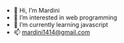 - 👋 Hi, I’m Mardini
- 👀 I’m interested in web programming
- 🌱 I’m currently learning javascript
- 📫 mardini1414@gmail.com

<!---
mardini-kompronk/mardini-kompronk is a ✨ special ✨ repository because its `README.md` (this file) appears on your GitHub profile.
You can click the Preview link to take a look at your changes.
--->
